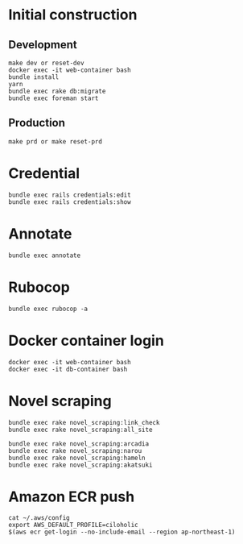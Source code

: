 # Initial construction

## Development

```
make dev or reset-dev
docker exec -it web-container bash
bundle install
yarn
bundle exec rake db:migrate
bundle exec foreman start
```

## Production

```
make prd or make reset-prd
```

# Credential

```
bundle exec rails credentials:edit
bundle exec rails credentials:show
```

# Annotate

```
bundle exec annotate
```

# Rubocop

```
bundle exec rubocop -a
```

# Docker container login

```
docker exec -it web-container bash
docker exec -it db-container bash
```

# Novel scraping

```
bundle exec rake novel_scraping:link_check
bundle exec rake novel_scraping:all_site
```

```
bundle exec rake novel_scraping:arcadia
bundle exec rake novel_scraping:narou
bundle exec rake novel_scraping:hameln
bundle exec rake novel_scraping:akatsuki
```

# Amazon ECR push

```
cat ~/.aws/config
export AWS_DEFAULT_PROFILE=ciloholic
$(aws ecr get-login --no-include-email --region ap-northeast-1)
```
